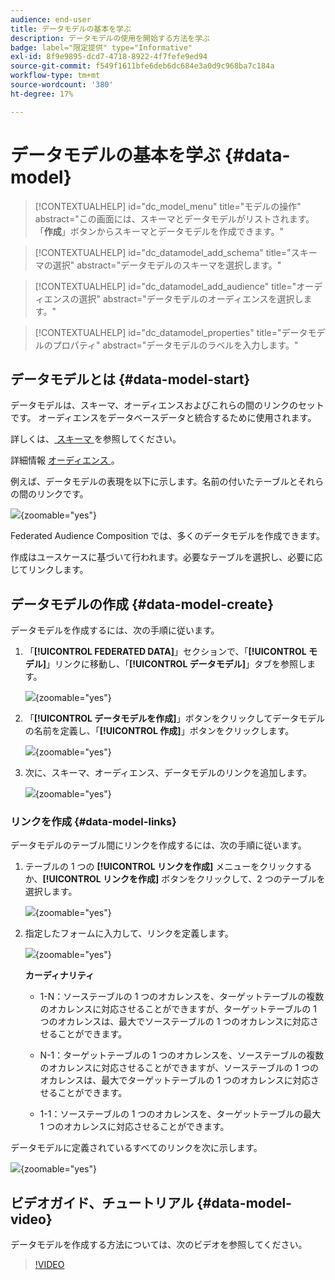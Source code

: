 ```yaml
---
audience: end-user
title: データモデルの基本を学ぶ
description: データモデルの使用を開始する方法を学ぶ
badge: label="限定提供" type="Informative"
exl-id: 8f9e9895-dcd7-4718-8922-4f7fefe9ed94
source-git-commit: f549f1611bfe6deb6dc684e3a0d9c968ba7c184a
workflow-type: tm+mt
source-wordcount: '380'
ht-degree: 17%

---
```


# データモデルの基本を学ぶ {#data-model}

>[!CONTEXTUALHELP]
>id="dc_model_menu"
>title="モデルの操作"
>abstract="この画面には、スキーマとデータモデルがリストされます。 「**作成**」ボタンからスキーマとデータモデルを作成できます。"

>[!CONTEXTUALHELP]
>id="dc_datamodel_add_schema"
>title="スキーマの選択"
>abstract="データモデルのスキーマを選択します。"


>[!CONTEXTUALHELP]
>id="dc_datamodel_add_audience"
>title="オーディエンスの選択"
>abstract="データモデルのオーディエンスを選択します。"

>[!CONTEXTUALHELP]
>id="dc_datamodel_properties"
>title="データモデルのプロパティ"
>abstract="データモデルのラベルを入力します。"


## データモデルとは {#data-model-start}

データモデルは、スキーマ、オーディエンスおよびこれらの間のリンクのセットです。 オーディエンスをデータベースデータと統合するために使用されます。

詳しくは、[ スキーマ ](../customer/schemas.md#schema-start) を参照してください。

詳細情報 [ オーディエンス ](../start/audiences.md)。

例えば、データモデルの表現を以下に示します。名前の付いたテーブルとそれらの間のリンクです。

![](assets/datamodel.png){zoomable="yes"}

Federated Audience Composition では、多くのデータモデルを作成できます。

作成はユースケースに基づいて行われます。必要なテーブルを選択し、必要に応じてリンクします。

## データモデルの作成 {#data-model-create}

データモデルを作成するには、次の手順に従います。

1. 「**[!UICONTROL FEDERATED DATA]**」セクションで、「**[!UICONTROL モデル]**」リンクに移動し、「**[!UICONTROL データモデル]**」タブを参照します。

   ![](assets/datamodel_create.png){zoomable="yes"}

1. 「**[!UICONTROL データモデルを作成]**」ボタンをクリックしてデータモデルの名前を定義し、「**[!UICONTROL 作成]**」ボタンをクリックします。

   ![](assets/datamodel_name.png){zoomable="yes"}

1. 次に、スキーマ、オーディエンス、データモデルのリンクを追加します。

   ![](assets/datamodel_schemas.png){zoomable="yes"}

### リンクを作成 {#data-model-links}

データモデルのテーブル間にリンクを作成するには、次の手順に従います。

1. テーブルの 1 つの **[!UICONTROL リンクを作成]** メニューをクリックするか、**[!UICONTROL リンクを作成]** ボタンをクリックして、2 つのテーブルを選択します。

   ![](assets/datamodel_createlinks.png){zoomable="yes"}

1. 指定したフォームに入力して、リンクを定義します。

   ![](assets/datamodel_link.png){zoomable="yes"}

   **カーディナリティ**

   * 1-N：ソーステーブルの 1 つのオカレンスを、ターゲットテーブルの複数のオカレンスに対応させることができますが、ターゲットテーブルの 1 つのオカレンスは、最大でソーステーブルの 1 つのオカレンスに対応させることができます。

   * N-1：ターゲットテーブルの 1 つのオカレンスを、ソーステーブルの複数のオカレンスに対応させることができますが、ソーステーブルの 1 つのオカレンスは、最大でターゲットテーブルの 1 つのオカレンスに対応させることができます。

   * 1-1：ソーステーブルの 1 つのオカレンスを、ターゲットテーブルの最大 1 つのオカレンスに対応させることができます。

データモデルに定義されているすべてのリンクを次に示します。

![](assets/datamodel_alllinks.png){zoomable="yes"}

## ビデオガイド、チュートリアル {#data-model-video}

データモデルを作成する方法については、次のビデオを参照してください。

>[!VIDEO](https://video.tv.adobe.com/v/3432020)
